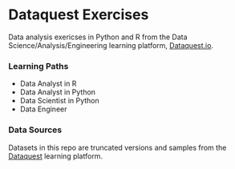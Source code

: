 # Dataquest Exercises

Data analysis exericses in Python and R from the Data Science/Analysis/Engineering learning platform, [Dataquest.io](https://dataquest.io).

### Learning Paths
* Data Analyst in R
* Data Analyst in Python
* Data Scientist in Python
* Data Engineer

### Data Sources
Datasets in this repo are truncated versions and samples from the [Dataquest](https://dataquest.io) learning platform.

